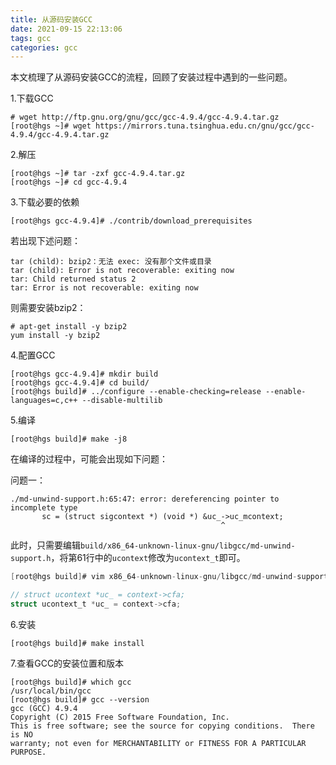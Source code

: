 ```yaml
---
title: 从源码安装GCC
date: 2021-09-15 22:13:06
tags: gcc
categories: gcc
---
```


本文梳理了从源码安装GCC的流程，回顾了安装过程中遇到的一些问题。

<!--more-->

1.下载GCC

```shell
# wget http://ftp.gnu.org/gnu/gcc/gcc-4.9.4/gcc-4.9.4.tar.gz
[root@hgs ~]# wget https://mirrors.tuna.tsinghua.edu.cn/gnu/gcc/gcc-4.9.4/gcc-4.9.4.tar.gz
```

2.解压

```shell
[root@hgs ~]# tar -zxf gcc-4.9.4.tar.gz
[root@hgs ~]# cd gcc-4.9.4
```

3.下载必要的依赖

```shell
[root@hgs gcc-4.9.4]# ./contrib/download_prerequisites
```

若出现下述问题：

```shell
tar (child): bzip2：无法 exec: 没有那个文件或目录
tar (child): Error is not recoverable: exiting now
tar: Child returned status 2
tar: Error is not recoverable: exiting now
```

则需要安装bzip2：

```shell
# apt-get install -y bzip2
yum install -y bzip2
```

4.配置GCC

```shell
[root@hgs gcc-4.9.4]# mkdir build
[root@hgs gcc-4.9.4]# cd build/
[root@hgs build]# ../configure --enable-checking=release --enable-languages=c,c++ --disable-multilib
```

5.编译

```shell
[root@hgs build]# make -j8
```

在编译的过程中，可能会出现如下问题：

问题一：

```shell
./md-unwind-support.h:65:47: error: dereferencing pointer to incomplete type
       sc = (struct sigcontext *) (void *) &uc_->uc_mcontext;
                                               ^
```

此时，只需要编辑`build/x86_64-unknown-linux-gnu/libgcc/md-unwind-support.h`，将第61行中的`ucontext`修改为`ucontext_t`即可。

```c
[root@hgs build]# vim x86_64-unknown-linux-gnu/libgcc/md-unwind-support.h

// struct ucontext *uc_ = context->cfa;
struct ucontext_t *uc_ = context->cfa;
```

6.安装

```shell
[root@hgs build]# make install
```

7.查看GCC的安装位置和版本

```shell
[root@hgs build]# which gcc
/usr/local/bin/gcc
[root@hgs build]# gcc --version
gcc (GCC) 4.9.4
Copyright (C) 2015 Free Software Foundation, Inc.
This is free software; see the source for copying conditions.  There is NO
warranty; not even for MERCHANTABILITY or FITNESS FOR A PARTICULAR PURPOSE.
```

